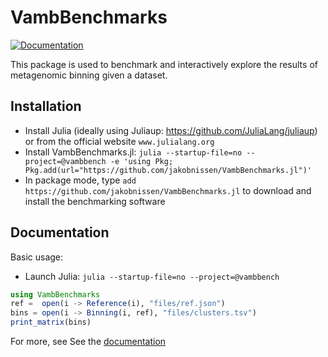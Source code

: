 # VambBenchmarks
[![Documentation](https://img.shields.io/badge/docs-dev-blue.svg)](https://jakobnissen.github.io/VambBenchmarks.jl/dev)

This package is used to benchmark and interactively explore the results of metagenomic binning given a dataset.

## Installation
* Install Julia (ideally using Juliaup: https://github.com/JuliaLang/juliaup) or from the official website `www.julialang.org`
* Install VambBenchmarks.jl: `julia --startup-file=no --project=@vambbench -e 'using Pkg; Pkg.add(url="https://github.com/jakobnissen/VambBenchmarks.jl")'`
* In package mode, type `add https://github.com/jakobnissen/VambBenchmarks.jl` to download and install the benchmarking software

## Documentation
Basic usage:
* Launch Julia: `julia --startup-file=no --project=@vambbench`
```julia
using VambBenchmarks
ref =  open(i -> Reference(i), "files/ref.json")
bins = open(i -> Binning(i, ref), "files/clusters.tsv")
print_matrix(bins)
```

For more, see See the [documentation](https://jakobnissen.github.io/VambBenchmarks.jl/dev)
